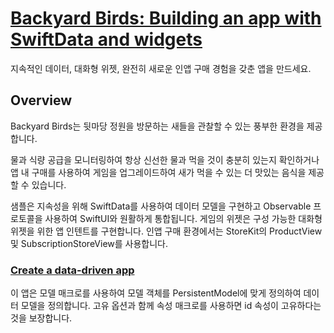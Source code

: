 # [Backyard Birds: Building an app with SwiftData and widgets](https://developer.apple.com/documentation/swiftui/backyard-birds-sample)
지속적인 데이터, 대화형 위젯, 완전히 새로운 인앱 구매 경험을 갖춘 앱을 만드세요.
## Overview
Backyard Birds는 뒷마당 정원을 방문하는 새들을 관찰할 수 있는 풍부한 환경을 제공합니다.

물과 식량 공급을 모니터링하여 항상 신선한 물과 먹을 것이 충분히 있는지 확인하거나 앱 내 구매를 사용하여 게임을 업그레이드하여 새가 먹을 수 있는 더 맛있는 음식을 제공할 수 있습니다.

샘플은 지속성을 위해 SwiftData를 사용하여 데이터 모델을 구현하고 Observable 프로토콜을 사용하여 SwiftUI와 원활하게 통합됩니다. 게임의 위젯은 구성 가능한 대화형 위젯을 위한 앱 인텐트를 구현합니다. 인앱 구매 환경에서는 StoreKit의 ProductView 및 SubscriptionStoreView를 사용합니다.
### [Create a data-driven app](https://developer.apple.com/documentation/swiftui/backyard-birds-sample#Create-a-data-driven-app)
이 앱은 모델 매크로를 사용하여 모델 객체를 PersistentModel에 맞게 정의하여 데이터 모델을 정의합니다. 고유 옵션과 함께 속성 매크로를 사용하면 id 속성이 고유하다는 것을 보장합니다.